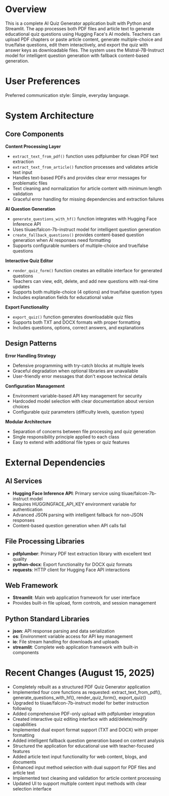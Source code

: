 # Overview

This is a complete AI Quiz Generator application built with Python and Streamlit. The app processes both PDF files and article text to generate educational quiz questions using Hugging Face's AI models. Teachers can upload PDF chapters or paste article content, generate multiple-choice and true/false questions, edit them interactively, and export the quiz with answer keys as downloadable files. The system uses the Mistral-7B-Instruct model for intelligent question generation with fallback content-based generation.

# User Preferences

Preferred communication style: Simple, everyday language.

# System Architecture

## Core Components

**Content Processing Layer**
- `extract_text_from_pdf()` function uses pdfplumber for clean PDF text extraction
- `extract_text_from_article()` function processes and validates article text input
- Handles text-based PDFs and provides clear error messages for problematic files
- Text cleaning and normalization for article content with minimum length validation
- Graceful error handling for missing dependencies and extraction failures

**AI Question Generation**
- `generate_questions_with_hf()` function integrates with Hugging Face Inference API
- Uses tiiuae/falcon-7b-instruct model for intelligent question generation
- `create_fallback_questions()` provides content-based question generation when AI responses need formatting
- Supports configurable numbers of multiple-choice and true/false questions

**Interactive Quiz Editor**
- `render_quiz_form()` function creates an editable interface for generated questions
- Teachers can view, edit, delete, and add new questions with real-time updates
- Supports both multiple-choice (4 options) and true/false question types
- Includes explanation fields for educational value

**Export Functionality**
- `export_quiz()` function generates downloadable quiz files
- Supports both TXT and DOCX formats with proper formatting
- Includes questions, options, correct answers, and explanations

## Design Patterns

**Error Handling Strategy**
- Defensive programming with try-catch blocks at multiple levels
- Graceful degradation when optional libraries are unavailable
- User-friendly error messages that don't expose technical details

**Configuration Management**
- Environment variable-based API key management for security
- Hardcoded model selection with clear documentation about version choices
- Configurable quiz parameters (difficulty levels, question types)

**Modular Architecture**
- Separation of concerns between file processing and quiz generation
- Single responsibility principle applied to each class
- Easy to extend with additional file types or quiz features

# External Dependencies

## AI Services
- **Hugging Face Inference API**: Primary service using tiiuae/falcon-7b-instruct model
- Requires HUGGINGFACE_API_KEY environment variable for authentication
- Advanced JSON parsing with intelligent fallback for non-JSON responses
- Content-based question generation when API calls fail

## File Processing Libraries
- **pdfplumber**: Primary PDF text extraction library with excellent text quality
- **python-docx**: Export functionality for DOCX quiz formats
- **requests**: HTTP client for Hugging Face API interactions

## Web Framework
- **Streamlit**: Main web application framework for user interface
- Provides built-in file upload, form controls, and session management

## Python Standard Libraries
- **json**: API response parsing and data serialization
- **os**: Environment variable access for API key management
- **io**: File stream handling for downloads and uploads
- **streamlit**: Complete web application framework with built-in components

# Recent Changes (August 15, 2025)

- Completely rebuilt as a structured PDF Quiz Generator application
- Implemented four core functions as requested: extract_text_from_pdf(), generate_questions_with_hf(), render_quiz_form(), export_quiz()
- Upgraded to tiiuae/falcon-7b-instruct model for better instruction following
- Added comprehensive PDF-only upload with pdfplumber integration
- Created interactive quiz editing interface with add/delete/modify capabilities
- Implemented dual export format support (TXT and DOCX) with proper formatting
- Added intelligent fallback question generation based on content analysis
- Structured the application for educational use with teacher-focused features
- Added article text input functionality for web content, blogs, and documents
- Enhanced input method selection with dual support for PDF files and article text
- Implemented text cleaning and validation for article content processing
- Updated UI to support multiple content input methods with clear selection interface